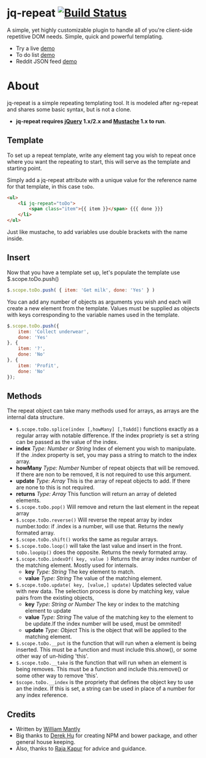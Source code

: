 # jq-repeat [![Build Status](https://travis-ci.org/wmantly/jq-repeat.svg)](https://travis-ci.org/wmantly/jq-repeat)
A simple, yet highly customizable plugin to handle all of you're client-side repetitive DOM needs. Simple, quick and powerful templating.

* Try a live [demo](http://plnkr.co/edit/QGLrUMXl5HXeYdLnrNIN?p=preview)
* To do list [demo](http://jsfiddle.net/wmantly/nLj6nr4q/)
* Reddit JSON feed [demo](http://jsfiddle.net/wmantly/sge3zr28/)

# About
jq-repeat is a simple repeating templating tool. It is modeled after ng-repeat and shares some basic syntax, but is not a clone.

* __jq-repeat requires [jQuery](http://jquery.com/) 1.x/2.x and [Mustache](https://github.com/janl/mustache.js) 1.x to run__.

## Template
To set up a repeat template, write any element tag you wish to repeat once where you want the repeating to start, this will serve as the template and starting point.

Simply add a jq-repeat attribute with a unique value for the reference name for that template, in this case `toDo`. 
```html
<ul>
    <li jq-repeat="toDo">
        <span class="item">{{ item }}</span> {{{ done }}}
    </li>
</ul>
```
Just like mustache, to add variables use double brackets with the name inside.

## Insert
Now that you have a template set up, let's populate the template use $.scope.toDo.push()
```javaScript
$.scope.toDo.push( { item: 'Get milk', done: 'Yes' } )
```
You can add any number of objects as arguments you wish and each will create a new element from the template. Values must be supplied as objects with keys corresponding to the variable names used in the template.
```javaScript
$.scope.toDo.push({
    item: 'Collect underwear',
    done: 'Yes'
}, {
    item: '?',
    done: 'No'
}, {
    item: 'Profit',
    done: 'No'
});
```
## Methods
The repeat object can take many methods used for arrays, as arrays are the internal data structure.

* `$.scope.toDo.splice(index [,howMany] [,ToAdd])` functions exactly as a regular array with notable difference. If the index propriety is set a string can be passed as the value of the index.
 * **index** *Type: Number or String*
    Index of element you wish to manipulate. If the .index property is set, you may pass a string to match to the index array.
 * **howMany** *Type: Number*
    Number of repeat objects that will be removed. If there are non to be removed, it is not required to use this argument.
 * **update** *Type: Array*
    This is the array of repeat objects to add. If there are none to this is not required.
 * **returns** *Type: Array*
    This function will return an array of deleted elements.
* `$.scope.toDo.pop()` Will remove and return the last element in the repeat array
* `$.scope.toDo.reverse()` Will reverse the repeat array by index number.todo: if .index is a number, will use that. Returns the newly formated array.
* `$.scope.toDo.shift()` works the same as regular arrays.
* `$.scope.toDo.loop()` will take the last value and insert in the front. `toDo.loopUp()` does the opposite. Returns the newly formated array.
* `$.scope.toDo.indexOf( key, value )` Returns the array index number of the matching element. Mostly used for internals.
  * **key** *Type: String*
    The key element to match.
  * **value** *Type: String*
    The value of the matching element.
* `$.scope.toDo.update( key, [value,] update)` Updates selected value with new data. The selection process is done by matching key, value pairs from the existing objects,
  * **key** *Type: String or Number*
    The key or index to the matching element to update
  * **value** *Type: String*
    The value of the matching key to the element to be update.If the index number will be used, must be ommited!
  * **update** *Type: Object*
    This is the object that will be applied to the matching element.
* `$.scope.toDo.__put` is the function that will run when a element is being inserted. This must be a function and must include this.show(), or some other way of un-hiding 'this'.
* `$.scope.toDo.__take` is the function that will run when an element is being removes. This must be a function and include this.remove() or some other way to remove 'this'.
* `$scope.toDo.__index` is the propriety that defines the object key to use an the index. If this is set, a string can be used in place of a number for any index reference.

## Credits
* Written by [William Mantly](https://github.com/wmantly)
* Big thanks to [Derek Hu](https://github.com/derek-dchu) for creating NPM and bower package, and other general house keeping.
* Also, thanks to [Raja Kapur](https://github.com/aonic) for advice and guidance.
